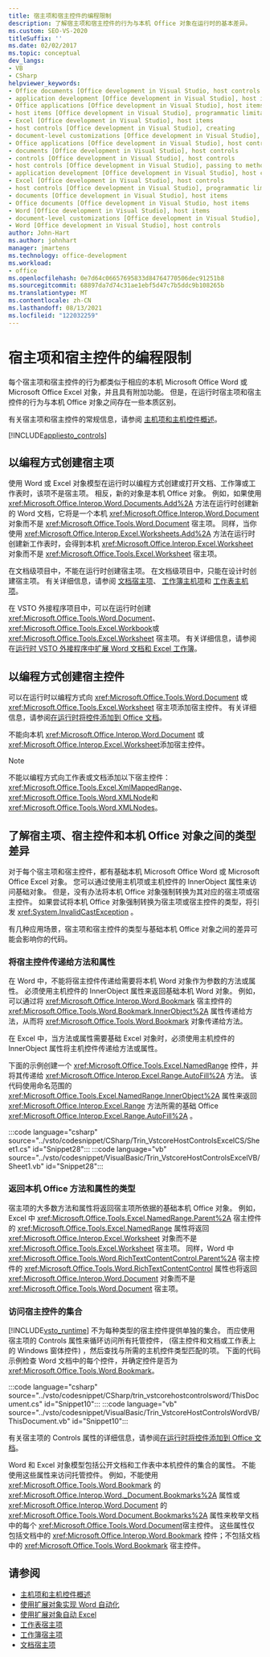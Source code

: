 ```yaml
---
title: 宿主项和宿主控件的编程限制
description: 了解宿主项和宿主控件的行为与本机 Office 对象在运行时的基本差异。
ms.custom: SEO-VS-2020
titleSuffix: ''
ms.date: 02/02/2017
ms.topic: conceptual
dev_langs:
- VB
- CSharp
helpviewer_keywords:
- Office documents [Office development in Visual Studio, host controls
- application development [Office development in Visual Studio], host items
- Office applications [Office development in Visual Studio], host items
- host items [Office development in Visual Studio], programmatic limitations
- Excel [Office development in Visual Studio], host items
- host controls [Office development in Visual Studio], creating
- document-level customizations [Office development in Visual Studio], host controls
- Office applications [Office development in Visual Studio], host controls
- documents [Office development in Visual Studio], host controls
- controls [Office development in Visual Studio], host controls
- host controls [Office development in Visual Studio], passing to methods and properties
- application development [Office development in Visual Studio], host controls
- Excel [Office development in Visual Studio], host controls
- host controls [Office development in Visual Studio], programmatic limitations
- documents [Office development in Visual Studio], host items
- Office documents [Office development in Visual Studio, host items
- Word [Office development in Visual Studio], host items
- document-level customizations [Office development in Visual Studio], host items
- Word [Office development in Visual Studio], host controls
author: John-Hart
ms.author: johnhart
manager: jmartens
ms.technology: office-development
ms.workload:
- office
ms.openlocfilehash: 0e7d64c06657695833d84764770506dec91251b8
ms.sourcegitcommit: 68897da7d74c31ae1ebf5d47c7b5ddc9b108265b
ms.translationtype: MT
ms.contentlocale: zh-CN
ms.lasthandoff: 08/13/2021
ms.locfileid: "122032259"
---
```

# <a name="programmatic-limitations-of-host-items-and-host-controls"></a>宿主项和宿主控件的编程限制
  每个宿主项和宿主控件的行为都类似于相应的本机 Microsoft Office Word 或 Microsoft Office Excel 对象，并且具有附加功能。 但是，在运行时宿主项和宿主控件的行为与本机 Office 对象之间存在一些本质区别。

 有关宿主项和宿主控件的常规信息，请参阅 [主机项和主机控件概述](../vsto/host-items-and-host-controls-overview.md)。

 [!INCLUDE[appliesto_controls](../vsto/includes/appliesto-controls-md.md)]

## <a name="programmatically-create-host-items"></a>以编程方式创建宿主项
 使用 Word 或 Excel 对象模型在运行时以编程方式创建或打开文档、工作簿或工作表时，该项不是宿主项。 相反，新的对象是本机 Office 对象。 例如，如果使用 <xref:Microsoft.Office.Interop.Word.Documents.Add%2A> 方法在运行时创建新的 Word 文档，它将是一个本机 <xref:Microsoft.Office.Interop.Word.Document> 对象而不是 <xref:Microsoft.Office.Tools.Word.Document> 宿主项。 同样，当你使用 <xref:Microsoft.Office.Interop.Excel.Worksheets.Add%2A> 方法在运行时创建新工作表时，会得到本机 <xref:Microsoft.Office.Interop.Excel.Worksheet> 对象而不是 <xref:Microsoft.Office.Tools.Excel.Worksheet> 宿主项。

 在文档级项目中，不能在运行时创建宿主项。 在文档级项目中，只能在设计时创建宿主项。 有关详细信息，请参阅 [文档宿主项](../vsto/document-host-item.md)、 [工作簿主机项](../vsto/workbook-host-item.md)和 [工作表主机项](../vsto/worksheet-host-item.md)。

 在 VSTO 外接程序项目中，可以在运行时创建 <xref:Microsoft.Office.Tools.Word.Document>、 <xref:Microsoft.Office.Tools.Excel.Workbook>或 <xref:Microsoft.Office.Tools.Excel.Worksheet> 宿主项。 有关详细信息，请参阅在[运行时 VSTO 外接程序中扩展 Word 文档和 Excel 工作簿](../vsto/extending-word-documents-and-excel-workbooks-in-vsto-add-ins-at-run-time.md)。

## <a name="programmatically-create-host-controls"></a>以编程方式创建宿主控件
 可以在运行时以编程方式向 <xref:Microsoft.Office.Tools.Word.Document> 或 <xref:Microsoft.Office.Tools.Excel.Worksheet> 宿主项添加宿主控件。 有关详细信息，请参阅[在运行时将控件添加到 Office 文档](../vsto/adding-controls-to-office-documents-at-run-time.md)。

 不能向本机 <xref:Microsoft.Office.Interop.Word.Document> 或 <xref:Microsoft.Office.Interop.Excel.Worksheet>添加宿主控件。

> [!NOTE]
> 不能以编程方式向工作表或文档添加以下宿主控件： <xref:Microsoft.Office.Tools.Excel.XmlMappedRange>、 <xref:Microsoft.Office.Tools.Word.XMLNode>和 <xref:Microsoft.Office.Tools.Word.XMLNodes>。

## <a name="understand-type-differences-between-host-items-host-controls-and-native-office-objects"></a>了解宿主项、宿主控件和本机 Office 对象之间的类型差异
 对于每个宿主项和宿主控件，都有基础本机 Microsoft Office Word 或 Microsoft Office Excel 对象。 您可以通过使用主机项或主机控件的 InnerObject 属性来访问基础对象。 但是，没有办法将本机 Office 对象强制转换为其对应的宿主项或宿主控件。 如果尝试将本机 Office 对象强制转换为宿主项或宿主控件的类型，将引发 <xref:System.InvalidCastException> 。

 有几种应用场景，宿主项和宿主控件的类型与基础本机 Office 对象之间的差异可能会影响你的代码。

### <a name="pass-host-controls-to-methods-and-properties"></a>将宿主控件传递给方法和属性
 在 Word 中，不能将宿主控件传递给需要将本机 Word 对象作为参数的方法或属性。 必须使用主机控件的 InnerObject 属性来返回基础本机 Word 对象。 例如，可以通过将 <xref:Microsoft.Office.Interop.Word.Bookmark> 宿主控件的 <xref:Microsoft.Office.Tools.Word.Bookmark.InnerObject%2A> 属性传递给方法，从而将 <xref:Microsoft.Office.Tools.Word.Bookmark> 对象传递给方法。

 在 Excel 中，当方法或属性需要基础 Excel 对象时，必须使用主机控件的 InnerObject 属性将主机控件传递给方法或属性。

 下面的示例创建一个 <xref:Microsoft.Office.Tools.Excel.NamedRange> 控件，并将其传递给 <xref:Microsoft.Office.Interop.Excel.Range.AutoFill%2A> 方法。 该代码使用命名范围的 <xref:Microsoft.Office.Tools.Excel.NamedRange.InnerObject%2A> 属性来返回 <xref:Microsoft.Office.Interop.Excel.Range> 方法所需的基础 Office <xref:Microsoft.Office.Interop.Excel.Range.AutoFill%2A> 。

 :::code language="csharp" source="../vsto/codesnippet/CSharp/Trin_VstcoreHostControlsExcelCS/Sheet1.cs" id="Snippet28":::
 :::code language="vb" source="../vsto/codesnippet/VisualBasic/Trin_VstcoreHostControlsExcelVB/Sheet1.vb" id="Snippet28":::

### <a name="return-types-of-native-office-methods-and-properties"></a>返回本机 Office 方法和属性的类型
 宿主项的大多数方法和属性将返回宿主项所依据的基础本机 Office 对象。 例如，Excel 中 <xref:Microsoft.Office.Tools.Excel.NamedRange.Parent%2A> 宿主控件的 <xref:Microsoft.Office.Tools.Excel.NamedRange> 属性将返回 <xref:Microsoft.Office.Interop.Excel.Worksheet> 对象而不是 <xref:Microsoft.Office.Tools.Excel.Worksheet> 宿主项。 同样，Word 中 <xref:Microsoft.Office.Tools.Word.RichTextContentControl.Parent%2A> 宿主控件的 <xref:Microsoft.Office.Tools.Word.RichTextContentControl> 属性也将返回 <xref:Microsoft.Office.Interop.Word.Document> 对象而不是 <xref:Microsoft.Office.Tools.Word.Document> 宿主项。

### <a name="access-collections-of-host-controls"></a>访问宿主控件的集合
 [!INCLUDE[vsto_runtime](../vsto/includes/vsto-runtime-md.md)] 不为每种类型的宿主控件提供单独的集合。 而应使用宿主项的 Controls 属性来循环访问所有托管控件， (宿主控件和文档或工作表上的 Windows 窗体控件) ，然后查找与所需的主机控件类型匹配的项。 下面的代码示例检查 Word 文档中的每个控件，并确定控件是否为 <xref:Microsoft.Office.Tools.Word.Bookmark>。

 :::code language="csharp" source="../vsto/codesnippet/CSharp/trin_vstcorehostcontrolsword/ThisDocument.cs" id="Snippet10":::
 :::code language="vb" source="../vsto/codesnippet/VisualBasic/Trin_VstcoreHostControlsWordVB/ThisDocument.vb" id="Snippet10":::

 有关宿主项的 Controls 属性的详细信息，请参阅[在运行时将控件添加到 Office 文档](../vsto/adding-controls-to-office-documents-at-run-time.md)。

 Word 和 Excel 对象模型包括公开文档和工作表中本机控件的集合的属性。 不能使用这些属性来访问托管控件。 例如，不能使用 <xref:Microsoft.Office.Tools.Word.Bookmark> 的 <xref:Microsoft.Office.Interop.Word._Document.Bookmarks%2A> 属性或 <xref:Microsoft.Office.Interop.Word.Document> 的 <xref:Microsoft.Office.Tools.Word.Document.Bookmarks%2A> 属性来枚举文档中的每个 <xref:Microsoft.Office.Tools.Word.Document>宿主控件。 这些属性仅包括文档中的 <xref:Microsoft.Office.Interop.Word.Bookmark> 控件；不包括文档中的 <xref:Microsoft.Office.Tools.Word.Bookmark> 宿主控件。

## <a name="see-also"></a>请参阅
- [主机项和主机控件概述](../vsto/host-items-and-host-controls-overview.md)
- [使用扩展对象实现 Word 自动化](../vsto/automating-word-by-using-extended-objects.md)
- [使用扩展对象自动 Excel](../vsto/automating-excel-by-using-extended-objects.md)
- [工作表宿主项](../vsto/worksheet-host-item.md)
- [工作簿宿主项](../vsto/workbook-host-item.md)
- [文档宿主项](../vsto/document-host-item.md)
